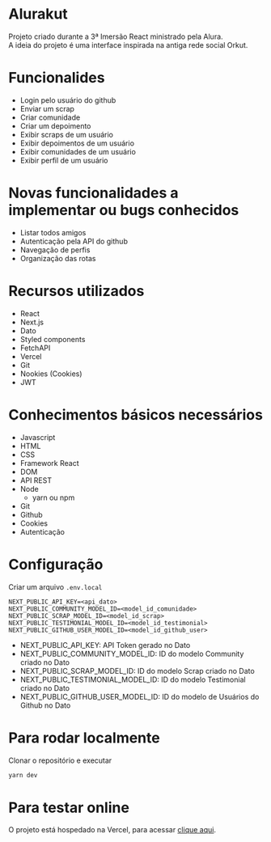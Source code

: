 # Alurakut

Projeto criado durante a 3ª Imersão React ministrado pela Alura.  
A ideia do projeto é uma interface inspirada na antiga rede social Orkut.

# Funcionalides

- Login pelo usuário do github
- Enviar um scrap
- Criar comunidade
- Criar um depoimento
- Exibir scraps de um usuário
- Exibir depoimentos de um usuário
- Exibir comunidades de um usuário
- Exibir perfil de um usuário

# Novas funcionalidades a implementar ou bugs conhecidos

- Listar todos amigos
- Autenticação pela API do github
- Navegação de perfis
- Organização das rotas

# Recursos utilizados

- React
- Next.js
- Dato
- Styled components
- FetchAPI
- Vercel
- Git
- Nookies (Cookies)
- JWT

# Conhecimentos básicos necessários

- Javascript
- HTML
- CSS
- Framework React
- DOM
- API REST
- Node
  - yarn ou npm
- Git
- Github
- Cookies
- Autenticação

# Configuração

Criar um arquivo `.env.local`

```
NEXT_PUBLIC_API_KEY=<api_dato>
NEXT_PUBLIC_COMMUNITY_MODEL_ID=<model_id_comunidade>
NEXT_PUBLIC_SCRAP_MODEL_ID=<model_id_scrap>
NEXT_PUBLIC_TESTIMONIAL_MODEL_ID=<model_id_testimonial>
NEXT_PUBLIC_GITHUB_USER_MODEL_ID=<model_id_github_user>
```

- NEXT_PUBLIC_API_KEY: API Token gerado no Dato
- NEXT_PUBLIC_COMMUNITY_MODEL_ID: ID do modelo Community criado no Dato
- NEXT_PUBLIC_SCRAP_MODEL_ID: ID do modelo Scrap criado no Dato
- NEXT_PUBLIC_TESTIMONIAL_MODEL_ID: ID do modelo Testimonial criado no Dato
- NEXT_PUBLIC_GITHUB_USER_MODEL_ID: ID do modelo de Usuários do Github no Dato

# Para rodar localmente

Clonar o repositório e executar

```bash
yarn dev
```

# Para testar online

O projeto está hospedado na Vercel, para acessar [clique aqui](httpa://alurakut-danilok.vercel.app).
